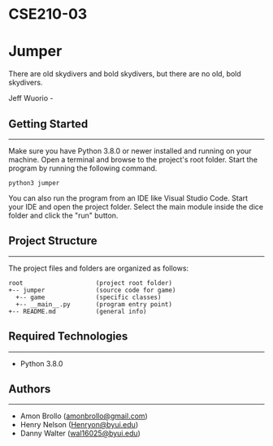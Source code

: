 ﻿# CSE210-03

# Jumper
There are old skydivers and bold skydivers,
but there are no old, bold skydivers.

Jeff Wuorio -

## Getting Started
---
Make sure you have Python 3.8.0 or newer installed and running on your machine. Open a terminal and 
browse to the project's root folder. Start the program by running the following command.
```
python3 jumper 
```
You can also run the program from an IDE like Visual Studio Code. Start your IDE and open the 
project folder. Select the main module inside the dice folder and click the "run" button.

## Project Structure
---
The project files and folders are organized as follows:
```
root                    (project root folder)
+-- jumper              (source code for game)
  +-- game              (specific classes)
  +-- __main__.py       (program entry point)
+-- README.md           (general info)
```

## Required Technologies
---
* Python 3.8.0

## Authors
---
* Amon Brollo (amonbrollo@gmail.com)
* Henry Nelson (Henryon@byui.edu)
* Danny Walter (wal16025@byui.edu)